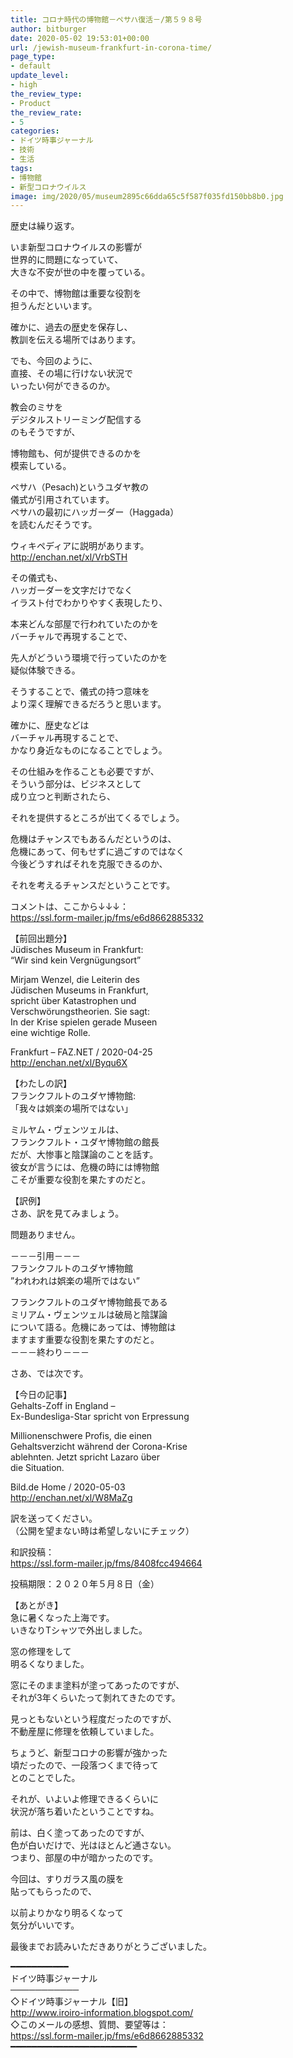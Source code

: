 ```yaml
---
title: コロナ時代の博物館－ペサハ復活－/第５９８号
author: bitburger
date: 2020-05-02 19:53:01+00:00
url: /jewish-museum-frankfurt-in-corona-time/
page_type:
- default
update_level:
- high
the_review_type:
- Product
the_review_rate:
- 5
categories:
- ドイツ時事ジャーナル
- 技術
- 生活
tags:
- 博物館
- 新型コロナウイルス
image: img/2020/05/museum2895c66dda65c5f587f035fd150bb8b0.jpg
---
```

歴史は繰り返す。

いま新型コロナウイルスの影響が  
世界的に問題になっていて、  
大きな不安が世の中を覆っている。

その中で、博物館は重要な役割を  
担うんだといいます。

確かに、過去の歴史を保存し、  
教訓を伝える場所ではあります。

でも、今回のように、  
直接、その場に行けない状況で  
いったい何ができるのか。

教会のミサを  
デジタルストリーミング配信する  
のもそうですが、

博物館も、何が提供できるのかを  
模索している。

ペサハ（Pesach)というユダヤ教の  
儀式が引用されています。  
ペサハの最初にハッガーダー（Haggada）  
を読むんだそうです。

ウィキペディアに説明があります。  
<http://enchan.net/xl/VrbSTH>

  
その儀式も、  
ハッガーダーを文字だけでなく  
イラスト付でわかりやすく表現したり、

本来どんな部屋で行われていたのかを  
バーチャルで再現することで、

先人がどういう環境で行っていたのかを  
疑似体験できる。

そうすることで、儀式の持つ意味を  
より深く理解できるだろうと思います。

確かに、歴史などは  
バーチャル再現することで、  
かなり身近なものになることでしょう。

その仕組みを作ることも必要ですが、  
そういう部分は、ビジネスとして  
成り立つと判断されたら、

それを提供するところが出てくるでしょう。

危機はチャンスでもあるんだというのは、  
危機にあって、何もせずに過ごすのではなく  
今後どうすればそれを克服できるのか、

それを考えるチャンスだということです。

  
コメントは、ここから↓↓↓：  
<https://ssl.form-mailer.jp/fms/e6d8662885332>

【前回出題分】  
Jüdisches Museum in Frankfurt:  
&#8220;Wir sind kein Vergnügungsort&#8221;

Mirjam Wenzel, die Leiterin des  
Jüdischen Museums in Frankfurt,  
spricht über Katastrophen und  
Verschwörungstheorien. Sie sagt:  
In der Krise spielen gerade Museen  
eine wichtige Rolle.

Frankfurt &#8211; FAZ.NET / 2020-04-25  
<http://enchan.net/xl/Byqu6X>

  
【わたしの訳】  
フランクフルトのユダヤ博物館:  
「我々は娯楽の場所ではない」

ミルヤム・ヴェンツェルは、  
フランクフルト・ユダヤ博物館の館長  
だが、大惨事と陰謀論のことを話す。  
彼女が言うには、危機の時には博物館  
こそが重要な役割を果たすのだと。

  
【訳例】  
さあ、訳を見てみましょう。

問題ありません。

－－－引用－－－  
フランクフルトのユダヤ博物館  
”われわれは娯楽の場所ではない”

フランクフルトのユダヤ博物館長である  
ミリアム・ヴェンツェルは破局と陰謀論  
について語る。危機にあっては、博物館は  
ますます重要な役割を果たすのだと。  
－－－終わり－－－

  
さあ、では次です。

【今日の記事】  
Gehalts-Zoff in England &#8211;  
Ex-Bundesliga-Star spricht von Erpressung

Millionenschwere Profis, die einen  
Gehaltsverzicht während der Corona-Krise  
ablehnten. Jetzt spricht Lazaro über  
die Situation.

Bild.de Home / 2020-05-03  
<http://enchan.net/xl/W8MaZg>

訳を送ってください。  
（公開を望まない時は希望しないにチェック）

和訳投稿：  
 <https://ssl.form-mailer.jp/fms/8408fcc494664>

投稿期限：２０２０年５月８日（金）

  
【あとがき】  
急に暑くなった上海です。  
いきなりTシャツで外出しました。

窓の修理をして  
明るくなりました。

窓にそのまま塗料が塗ってあったのですが、  
それが3年くらいたって剝れてきたのです。

見っともないという程度だったのですが、  
不動産屋に修理を依頼していました。

ちょうど、新型コロナの影響が強かった  
頃だったので、一段落つくまで待って  
とのことでした。

それが、いよいよ修理できるくらいに  
状況が落ち着いたということですね。

前は、白く塗ってあったのですが、  
色が白いだけで、光はほとんど通さない。  
つまり、部屋の中が暗かったのです。

今回は、すりガラス風の膜を  
貼ってもらったので、

以前よりかなり明るくなって  
気分がいいです。

  
最後までお読みいただきありがとうございました。

━━━━━━━━━━━  
ドイツ時事ジャーナル  
───────────  
◇ドイツ時事ジャーナル【旧】  
<http://www.iroiro-information.blogspot.com/>  
◇このメールの感想、質問、要望等は：  
<https://ssl.form-mailer.jp/fms/e6d8662885332>  
━━━━━━━━━━━━━━━━━━━━━━━━